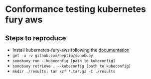 # Conformance testing kubernetes fury aws

## Steps to reproduce

- Install kubernetes-fury-aws following the [documentation](https://github.com/sighupio/fury-kubernetes-aws/blob/k8s-1.12.6-fury-1.0.0/README.md)
- `get -u -v github.com/heptio/sonobuoy`
- `sonobuoy run --kubeconfig [path to kubeconfig]`
- `sonobuoy retrieve . --kubeconfig [path to kubeconfig]`
- `mkdir ./results; tar xzf *.tar.gz -C ./results`
